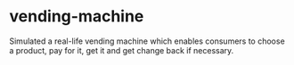# vending-machine
Simulated a real-life vending machine which enables consumers to choose a product, pay for it, get it and get change back if necessary. 
